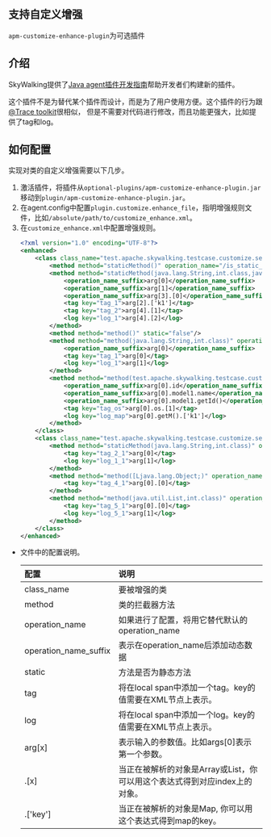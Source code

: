 ## 支持自定义增强
`apm-customize-enhance-plugin`为可选插件

## 介绍
SkyWalking提供了[Java agent插件开发指南](https://github.com/apache/skywalking/blob/master/docs/en/guides/Java-Plugin-Development-Guide.md)帮助开发者们构建新的插件。

这个插件不是为替代某个插件而设计，而是为了用户使用方便。这个插件的行为跟[@Trace toolkit](Application-toolkit-trace.md)很相似，
但是不需要对代码进行修改，而且功能更强大，比如提供了tag和log。

## 如何配置
实现对类的自定义增强需要以下几步。

1. 激活插件，将插件从`optional-plugins/apm-customize-enhance-plugin.jar`移动到`plugin/apm-customize-enhance-plugin.jar`。
2. 在agent.config中配置`plugin.customize.enhance_file`，指明增强规则文件，比如`/absolute/path/to/customize_enhance.xml`。
3. 在`customize_enhance.xml`中配置增强规则。
	```xml
	<?xml version="1.0" encoding="UTF-8"?>
	<enhanced>
	    <class class_name="test.apache.skywalking.testcase.customize.service.TestService1">
	        <method method="staticMethod()" operation_name="/is_static_method" static="true"/>
	        <method method="staticMethod(java.lang.String,int.class,java.util.Map,java.util.List,[Ljava.lang.Object;)" operation_name="/is_static_method_args" static="true">
	            <operation_name_suffix>arg[0]</operation_name_suffix>
	            <operation_name_suffix>arg[1]</operation_name_suffix>
	            <operation_name_suffix>arg[3].[0]</operation_name_suffix>
	            <tag key="tag_1">arg[2].['k1']</tag>
	            <tag key="tag_2">arg[4].[1]</tag>
	            <log key="log_1">arg[4].[2]</log>
	        </method>
	        <method method="method()" static="false"/>
	        <method method="method(java.lang.String,int.class)" operation_name="/method_2" static="false">
	            <operation_name_suffix>arg[0]</operation_name_suffix>
	            <tag key="tag_1">arg[0]</tag>
	            <log key="log_1">arg[1]</log>
	        </method>
	        <method method="method(test.apache.skywalking.testcase.customize.model.Model0,java.lang.String,int.class)" operation_name="/method_3" static="false">
	            <operation_name_suffix>arg[0].id</operation_name_suffix>
	            <operation_name_suffix>arg[0].model1.name</operation_name_suffix>
	            <operation_name_suffix>arg[0].model1.getId()</operation_name_suffix>
	            <tag key="tag_os">arg[0].os.[1]</tag>
	            <log key="log_map">arg[0].getM().['k1']</log>
	        </method>
	    </class>
	    <class class_name="test.apache.skywalking.testcase.customize.service.TestService2">
	        <method method="staticMethod(java.lang.String,int.class)" operation_name="/is_2_static_method" static="true">
	            <tag key="tag_2_1">arg[0]</tag>
	            <log key="log_1_1">arg[1]</log>
	        </method>
	        <method method="method([Ljava.lang.Object;)" operation_name="/method_4" static="false">
	            <tag key="tag_4_1">arg[0].[0]</tag>
	        </method>
	        <method method="method(java.util.List,int.class)" operation_name="/method_5" static="false">
	            <tag key="tag_5_1">arg[0].[0]</tag>
	            <log key="log_5_1">arg[1]</log>
	        </method>
	    </class>
	</enhanced>
	```
	
- 文件中的配置说明。

	| 配置  | 说明 |
	|:----------------- |:---------------|
	| class_name | 要被增强的类 |
	| method | 类的拦截器方法 |
	| operation_name | 如果进行了配置，将用它替代默认的operation_name |
	| operation_name\_suffix | 表示在operation_name后添加动态数据 |
	| static | 方法是否为静态方法 |
	| tag | 将在local span中添加一个tag。key的值需要在XML节点上表示。|
	| log | 将在local span中添加一个log。key的值需要在XML节点上表示。|
	| arg[x]   | 表示输入的参数值。比如args[0]表示第一个参数。 |
	| .[x]     | 当正在被解析的对象是Array或List，你可以用这个表达式得到对应index上的对象。|
	| .['key'] | 当正在被解析的对象是Map, 你可以用这个表达式得到map的key。|	
	


